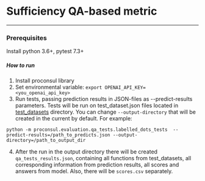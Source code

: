 # Sufficiency QA-based metric

---

### Prerequisites

Install python 3.6+, pytest 7.3+

##### How to run

1. Install proconsul library
2. Set environmental variable: `export OPENAI_API_KEY=<you_openai_api_key>`
3. Run tests, passing prediction results in JSON-files as --predict-results parameters.
   Tests will be run on test_dataset.json files located in [test_datasets](./../test_datasets) directory.
   You can change `--output-directory` that will be created in the current by default. For example:

`python -m proconsul.evaluation.qa_tests.labelled_dots_tests  --predict-results=/path_to_predicts.json --output-directory=/path_to_output_dir`

4. After the run in the output directory there will be created `qa_tests_results.json`,
   containing all functions from test_datasets, all corresponding information from prediction results,
   all scores and answers from model. Also, there will be `scores.csv` separately.
